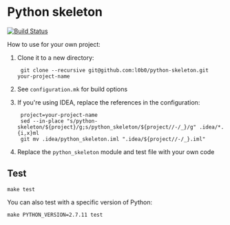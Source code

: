 Python skeleton
===

[![Build Status](https://travis-ci.org/l0b0/python-skeleton.svg)](https://travis-ci.org/l0b0/python-skeleton)

How to use for your own project:

1. Clone it to a new directory:

        git clone --recursive git@github.com:l0b0/python-skeleton.git your-project-name
1. See `configuration.mk` for build options
1. If you're using IDEA, replace the references in the configuration:

        project=your-project-name
        sed --in-place "s/python-skeleton/${project}/g;s/python_skeleton/${project//-/_}/g" .idea/*.{i,x}ml
        git mv .idea/python_skeleton.iml ".idea/${project//-/_}.iml"
1. Replace the `python_skeleton` module and test file with your own code

Test
---

    make test

You can also test with a specific version of Python:

    make PYTHON_VERSION=2.7.11 test
